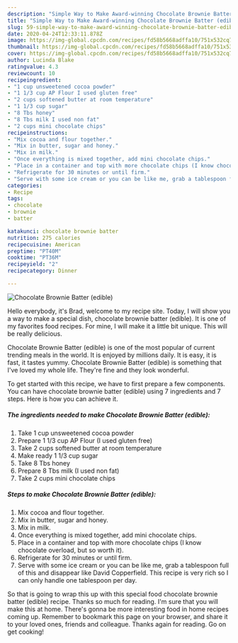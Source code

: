 ```yaml
---
description: "Simple Way to Make Award-winning Chocolate Brownie Batter (edible)"
title: "Simple Way to Make Award-winning Chocolate Brownie Batter (edible)"
slug: 59-simple-way-to-make-award-winning-chocolate-brownie-batter-edible
date: 2020-04-24T12:33:11.878Z
image: https://img-global.cpcdn.com/recipes/fd58b5668adffa10/751x532cq70/chocolate-brownie-batter-edible-recipe-main-photo.jpg
thumbnail: https://img-global.cpcdn.com/recipes/fd58b5668adffa10/751x532cq70/chocolate-brownie-batter-edible-recipe-main-photo.jpg
cover: https://img-global.cpcdn.com/recipes/fd58b5668adffa10/751x532cq70/chocolate-brownie-batter-edible-recipe-main-photo.jpg
author: Lucinda Blake
ratingvalue: 4.3
reviewcount: 10
recipeingredient:
- "1 cup unsweetened cocoa powder"
- "1 1/3 cup AP Flour I used gluten free"
- "2 cups softened butter at room temperature"
- "1 1/3 cup sugar"
- "8 Tbs honey"
- "8 Tbs milk I used non fat"
- "2 cups mini chocolate chips"
recipeinstructions:
- "Mix cocoa and flour together."
- "Mix in butter, sugar and honey."
- "Mix in milk."
- "Once everything is mixed together, add mini chocolate chips."
- "Place in a container and top with more chocolate chips (I know chocolate overload, but so worth it)."
- "Refrigerate for 30 minutes or until firm."
- "Serve with some ice cream or you can be like me, grab a tablespoon full of this and disappear like David Copperfield. This recipe is very rich so I can only handle one tablespoon per day."
categories:
- Recipe
tags:
- chocolate
- brownie
- batter

katakunci: chocolate brownie batter 
nutrition: 275 calories
recipecuisine: American
preptime: "PT40M"
cooktime: "PT36M"
recipeyield: "2"
recipecategory: Dinner

---
```



![Chocolate Brownie Batter (edible)](https://img-global.cpcdn.com/recipes/fd58b5668adffa10/751x532cq70/chocolate-brownie-batter-edible-recipe-main-photo.jpg)

Hello everybody, it's Brad, welcome to my recipe site. Today, I will show you a way to make a special dish, chocolate brownie batter (edible). It is one of my favorites food recipes. For mine, I will make it a little bit unique. This will be really delicious.

Chocolate Brownie Batter (edible) is one of the most popular of current trending meals in the world. It is enjoyed by millions daily. It is easy, it is fast, it tastes yummy. Chocolate Brownie Batter (edible) is something that I've loved my whole life. They're fine and they look wonderful.




To get started with this recipe, we have to first prepare a few components. You can have chocolate brownie batter (edible) using 7 ingredients and 7 steps. Here is how you can achieve it.

<!--inarticleads1-->

##### The ingredients needed to make Chocolate Brownie Batter (edible):

1. Take 1 cup unsweetened cocoa powder
1. Prepare 1 1/3 cup AP Flour (I used gluten free)
1. Take 2 cups softened butter at room temperature
1. Make ready 1 1/3 cup sugar
1. Take 8 Tbs honey
1. Prepare 8 Tbs milk (I used non fat)
1. Take 2 cups mini chocolate chips




<!--inarticleads2-->

##### Steps to make Chocolate Brownie Batter (edible):

1. Mix cocoa and flour together.
1. Mix in butter, sugar and honey.
1. Mix in milk.
1. Once everything is mixed together, add mini chocolate chips.
1. Place in a container and top with more chocolate chips (I know chocolate overload, but so worth it).
1. Refrigerate for 30 minutes or until firm.
1. Serve with some ice cream or you can be like me, grab a tablespoon full of this and disappear like David Copperfield. This recipe is very rich so I can only handle one tablespoon per day.




So that is going to wrap this up with this special food chocolate brownie batter (edible) recipe. Thanks so much for reading. I'm sure that you will make this at home. There's gonna be more interesting food in home recipes coming up. Remember to bookmark this page on your browser, and share it to your loved ones, friends and colleague. Thanks again for reading. Go on get cooking!
